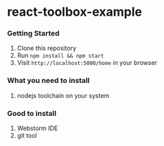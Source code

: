 # react-toolbox-example

### Getting Started
1. Clone this repository
2. Run `npm install && npm start`
3. Visit `http://localhost:5000/home` in your browser

### What you need to install
1. nodejs toolchain on your system

### Good to install
1. Webstorm IDE
2. git tool